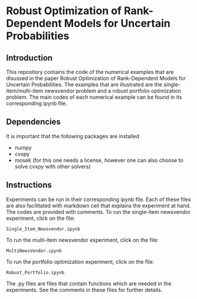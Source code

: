 # Robust Optimization of Rank-Dependent Models for Uncertain Probabilities
## Introduction
This repository contains the code of the numerical examples that are disussed in the paper Robust Optimization of Rank-Dependent Models for Uncertain Probabilities. The examples that are illustrated are the single-item/multi-item newsvendor problem and a robust portfolio optimization problem. The main codes of each numerical example can be found in its corresponding ipynb file. 

## Dependencies
It is important that the following packages are installed 
+ numpy
+ cvxpy
+ mosek (for this one needs a license, however one can also choose to solve cvxpy with other solvers)

## Instructions
Experiments can be run in their corresponding ipynb file. Each of these files are also facilitated with markdown cell that explains the experiment at hand. The codes are provided with comments.
To run the single-item newsvendor experiment, click on the file:
```
Single_Item_Newsvendor.ipynb
```
To run the multi-item newsvendor experiment, click on the file:
```
MultiNewsVendor.ipynb
```
To run the portfolio optimization experiment, click on the file:
```
Robust_Portfolio.ipynb
```
The .py files are files that contain functions which are needed in the experiments. See the comments in these files for further details.
